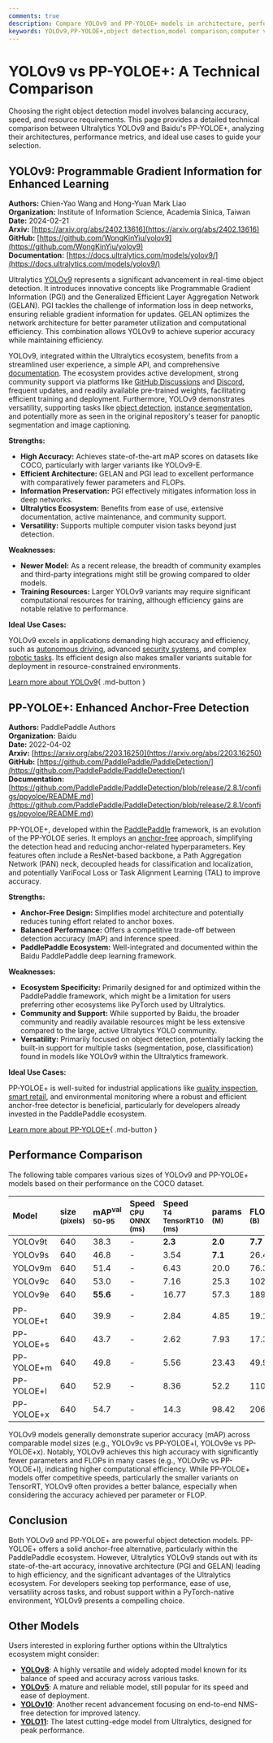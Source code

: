 ```yaml
---
comments: true
description: Compare YOLOv9 and PP-YOLOE+ models in architecture, performance, and use cases. Find the best object detection model for your needs.
keywords: YOLOv9,PP-YOLOE+,object detection,model comparison,computer vision,AI,deep learning,YOLO,PP-YOLOE,performance comparison
---
```


# YOLOv9 vs PP-YOLOE+: A Technical Comparison

Choosing the right object detection model involves balancing accuracy, speed, and resource requirements. This page provides a detailed technical comparison between Ultralytics YOLOv9 and Baidu's PP-YOLOE+, analyzing their architectures, performance metrics, and ideal use cases to guide your selection.

<script async src="https://cdn.jsdelivr.net/npm/chart.js"></script>
<script defer src="../../javascript/benchmark.js"></script>

<canvas id="modelComparisonChart" width="1024" height="400" active-models='["YOLOv9", "PP-YOLOE+"]'></canvas>

## YOLOv9: Programmable Gradient Information for Enhanced Learning

**Authors:** Chien-Yao Wang and Hong-Yuan Mark Liao  
**Organization:** Institute of Information Science, Academia Sinica, Taiwan  
**Date:** 2024-02-21  
**Arxiv:** [https://arxiv.org/abs/2402.13616](https://arxiv.org/abs/2402.13616)  
**GitHub:** [https://github.com/WongKinYiu/yolov9](https://github.com/WongKinYiu/yolov9)  
**Documentation:** [https://docs.ultralytics.com/models/yolov9/](https://docs.ultralytics.com/models/yolov9/)

Ultralytics [YOLOv9](https://docs.ultralytics.com/models/yolov9/) represents a significant advancement in real-time object detection. It introduces innovative concepts like Programmable Gradient Information (PGI) and the Generalized Efficient Layer Aggregation Network (GELAN). PGI tackles the challenge of information loss in deep networks, ensuring reliable gradient information for updates. GELAN optimizes the network architecture for better parameter utilization and computational efficiency. This combination allows YOLOv9 to achieve superior accuracy while maintaining efficiency.

YOLOv9, integrated within the Ultralytics ecosystem, benefits from a streamlined user experience, a simple API, and comprehensive [documentation](https://docs.ultralytics.com/models/yolov9/). The ecosystem provides active development, strong community support via platforms like [GitHub Discussions](https://github.com/orgs/ultralytics/discussions) and [Discord](https://discord.com/invite/ultralytics), frequent updates, and readily available pre-trained weights, facilitating efficient training and deployment. Furthermore, YOLOv9 demonstrates versatility, supporting tasks like [object detection](https://docs.ultralytics.com/tasks/detect/), [instance segmentation](https://docs.ultralytics.com/tasks/segment/), and potentially more as seen in the original repository's teaser for panoptic segmentation and image captioning.

**Strengths:**

- **High Accuracy:** Achieves state-of-the-art mAP scores on datasets like COCO, particularly with larger variants like YOLOv9-E.
- **Efficient Architecture:** GELAN and PGI lead to excellent performance with comparatively fewer parameters and FLOPs.
- **Information Preservation:** PGI effectively mitigates information loss in deep networks.
- **Ultralytics Ecosystem:** Benefits from ease of use, extensive documentation, active maintenance, and community support.
- **Versatility:** Supports multiple computer vision tasks beyond just detection.

**Weaknesses:**

- **Newer Model:** As a recent release, the breadth of community examples and third-party integrations might still be growing compared to older models.
- **Training Resources:** Larger YOLOv9 variants may require significant computational resources for training, although efficiency gains are notable relative to performance.

**Ideal Use Cases:**

YOLOv9 excels in applications demanding high accuracy and efficiency, such as [autonomous driving](https://www.ultralytics.com/solutions/ai-in-automotive), advanced [security systems](https://www.ultralytics.com/blog/security-alarm-system-projects-with-ultralytics-yolov8), and complex [robotic tasks](https://www.ultralytics.com/glossary/robotics). Its efficient design also makes smaller variants suitable for deployment in resource-constrained environments.

[Learn more about YOLOv9](https://docs.ultralytics.com/models/yolov9/){ .md-button }

## PP-YOLOE+: Enhanced Anchor-Free Detection

**Authors:** PaddlePaddle Authors  
**Organization:** Baidu  
**Date:** 2022-04-02  
**Arxiv:** [https://arxiv.org/abs/2203.16250](https://arxiv.org/abs/2203.16250)  
**GitHub:** [https://github.com/PaddlePaddle/PaddleDetection/](https://github.com/PaddlePaddle/PaddleDetection/)  
**Documentation:** [https://github.com/PaddlePaddle/PaddleDetection/blob/release/2.8.1/configs/ppyoloe/README.md](https://github.com/PaddlePaddle/PaddleDetection/blob/release/2.8.1/configs/ppyoloe/README.md)

PP-YOLOE+, developed within the [PaddlePaddle](https://github.com/PaddlePaddle/PaddleDetection/) framework, is an evolution of the PP-YOLOE series. It employs an [anchor-free](https://www.ultralytics.com/glossary/anchor-free-detectors) approach, simplifying the detection head and reducing anchor-related hyperparameters. Key features often include a ResNet-based backbone, a Path Aggregation Network (PAN) neck, decoupled heads for classification and localization, and potentially VariFocal Loss or Task Alignment Learning (TAL) to improve accuracy.

**Strengths:**

- **Anchor-Free Design:** Simplifies model architecture and potentially reduces tuning effort related to anchor boxes.
- **Balanced Performance:** Offers a competitive trade-off between detection accuracy (mAP) and inference speed.
- **PaddlePaddle Ecosystem:** Well-integrated and documented within the Baidu PaddlePaddle deep learning framework.

**Weaknesses:**

- **Ecosystem Specificity:** Primarily designed for and optimized within the PaddlePaddle framework, which might be a limitation for users preferring other ecosystems like PyTorch used by Ultralytics.
- **Community and Support:** While supported by Baidu, the broader community and readily available resources might be less extensive compared to the large, active Ultralytics YOLO community.
- **Versatility:** Primarily focused on object detection, potentially lacking the built-in support for multiple tasks (segmentation, pose, classification) found in models like YOLOv9 within the Ultralytics framework.

**Ideal Use Cases:**

PP-YOLOE+ is well-suited for industrial applications like [quality inspection](https://www.ultralytics.com/solutions/ai-in-manufacturing), [smart retail](https://www.ultralytics.com/blog/achieving-retail-efficiency-with-ai), and environmental monitoring where a robust and efficient anchor-free detector is beneficial, particularly for developers already invested in the PaddlePaddle ecosystem.

[Learn more about PP-YOLOE+](https://github.com/PaddlePaddle/PaddleDetection/blob/release/2.8.1/configs/ppyoloe/README.md){ .md-button }

## Performance Comparison

The following table compares various sizes of YOLOv9 and PP-YOLOE+ models based on their performance on the COCO dataset.

| Model      | size<br><sup>(pixels) | mAP<sup>val<br>50-95 | Speed<br><sup>CPU ONNX<br>(ms) | Speed<br><sup>T4 TensorRT10<br>(ms) | params<br><sup>(M) | FLOPs<br><sup>(B) |
| :--------- | :-------------------- | :------------------- | :----------------------------- | :---------------------------------- | :----------------- | :---------------- |
| YOLOv9t    | 640                   | 38.3                 | -                              | **2.3**                             | **2.0**            | **7.7**           |
| YOLOv9s    | 640                   | 46.8                 | -                              | 3.54                                | **7.1**            | 26.4              |
| YOLOv9m    | 640                   | 51.4                 | -                              | 6.43                                | 20.0               | 76.3              |
| YOLOv9c    | 640                   | 53.0                 | -                              | 7.16                                | 25.3               | 102.1             |
| YOLOv9e    | 640                   | **55.6**             | -                              | 16.77                               | 57.3               | 189.0             |
|            |                       |                      |                                |                                     |                    |                   |
| PP-YOLOE+t | 640                   | 39.9                 | -                              | 2.84                                | 4.85               | 19.15             |
| PP-YOLOE+s | 640                   | 43.7                 | -                              | 2.62                                | 7.93               | 17.36             |
| PP-YOLOE+m | 640                   | 49.8                 | -                              | 5.56                                | 23.43              | 49.91             |
| PP-YOLOE+l | 640                   | 52.9                 | -                              | 8.36                                | 52.2               | 110.07            |
| PP-YOLOE+x | 640                   | 54.7                 | -                              | 14.3                                | 98.42              | 206.59            |

YOLOv9 models generally demonstrate superior accuracy (mAP) across comparable model sizes (e.g., YOLOv9c vs PP-YOLOE+l, YOLOv9e vs PP-YOLOE+x). Notably, YOLOv9 achieves this high accuracy with significantly fewer parameters and FLOPs in many cases (e.g., YOLOv9c vs PP-YOLOE+l), indicating higher computational efficiency. While PP-YOLOE+ models offer competitive speeds, particularly the smaller variants on TensorRT, YOLOv9 often provides a better balance, especially when considering the accuracy achieved per parameter or FLOP.

## Conclusion

Both YOLOv9 and PP-YOLOE+ are powerful object detection models. PP-YOLOE+ offers a solid anchor-free alternative, particularly within the PaddlePaddle ecosystem. However, Ultralytics YOLOv9 stands out with its state-of-the-art accuracy, innovative architecture (PGI and GELAN) leading to high efficiency, and the significant advantages of the Ultralytics ecosystem. For developers seeking top performance, ease of use, versatility across tasks, and robust support within a PyTorch-native environment, YOLOv9 presents a compelling choice.

## Other Models

Users interested in exploring further options within the Ultralytics ecosystem might consider:

- [**YOLOv8**](https://docs.ultralytics.com/models/yolov8/): A highly versatile and widely adopted model known for its balance of speed and accuracy across various tasks.
- [**YOLOv5**](https://docs.ultralytics.com/models/yolov5/): A mature and reliable model, still popular for its speed and ease of deployment.
- [**YOLOv10**](https://docs.ultralytics.com/models/yolov10/): Another recent advancement focusing on end-to-end NMS-free detection for improved latency.
- [**YOLO11**](https://docs.ultralytics.com/models/yolo11/): The latest cutting-edge model from Ultralytics, designed for peak performance.
